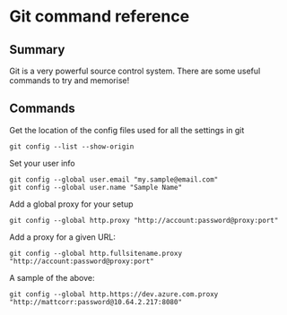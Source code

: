 # Git command reference

## Summary
Git is a very powerful source control system.
There are some useful commands to try and memorise!

## Commands

Get the location of the config files used for all the settings in git
```
git config --list --show-origin
```

Set your user info
```git
git config --global user.email "my.sample@email.com"
git config --global user.name "Sample Name"
```

Add a global proxy for your setup
```
git config --global http.proxy "http://account:password@proxy:port"
```

Add a proxy for a given URL:
```
git config --global http.fullsitename.proxy "http://account:password@proxy:port"
```
A sample of the above:
```
git config --global http.https://dev.azure.com.proxy "http://mattcorr:password@10.64.2.217:8080"
```